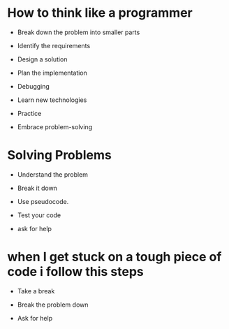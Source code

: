 # How to think like a programmer

* Break down the problem into smaller parts

* Identify the requirements

* Design a solution

* Plan the implementation

* Debugging

* Learn new technologies

* Practice

* Embrace problem-solving

# Solving Problems

* Understand the problem

* Break it down

* Use pseudocode.

* Test your code

* ask for help

# when I get stuck on a tough piece of code i follow this steps

* Take a break

* Break the problem down

* Ask for help
